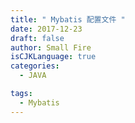 ```yaml
---
title: " Mybatis 配置文件 "
date: 2017-12-23
draft: false
author: Small Fire
isCJKLanguage: true
categories: 
  - JAVA

tags: 
  - Mybatis
---
```


